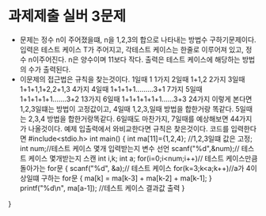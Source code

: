 # 과제제출 실버 3문제
* 문제는 정수 n이 주어졌을떄, n을 1,2,3의 합으로 나타내는 방법수 구하기문제이다.
입력은 테스트 케이스 T가 주어지고, 각테스트 케이스는 한줄로 이루어져 있고, 정수 n이주어진다. n은 양수이며 11보다 작다.
출력은 테스트 케이스에 해당하는 방법의 수가 출력된다.
* 이문제의 접근법은 규칙을 찾는것이다.
1일때 1 1가지
2일때 1+1,2 2가지
3일때 1+1+1,1+2,2+1,3 4가지
4일때 1+1+1+1.........3+1 7가지
5일때 1+1+1+1+1.......3+2 13가지
6일때 1+1+1+1+1+1......3+3 24가지
이렇게 본다면 1,2,3일떄는 방법이 고정값이고, 4일때 1,2,3,일때 방법을 합한거랑 똑같다.
5일때는 2,3,4 방법을 합한거랑똑같다.
6일때도 마찬가지, 7일때를 예상해보면 44가지가 나올것이다. 예제 입출력에서 와비교한다면 규칙은 찾은것이다.
코드를 입력한다면
#include<stdio.h>
int main()
{
    int ma[11]={1,2,4}; //1,2,3일떄 값은 고정;
    int num;//테스트 케이스 몇개 입력받는지 변수 선언
    scanf("%d",&num);// 테스트 케이스 몇개받는지 스캔
    int i,k;
    int a;
    for(i=0;i<num;i++)// 테스트 케이스만큼 돌아가는 for문
    {
		scanf("%d", &a);// 테스트 케이스
		for(k=3;k<a;k++)//a가 4이상일떄 구하는 for문
        {
			ma[k] = ma[k-3] + ma[k-2] + ma[k-1];
		}
		printf("%d\n", ma[a-1]); //테스트 케이스 결과값 출력
	}
    
}